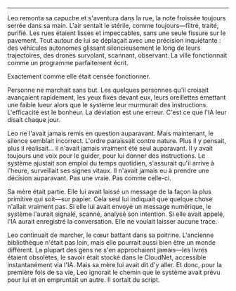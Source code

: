 ---

Leo remonta sa capuche et s'aventura dans la rue, la note froissée toujours serrée
dans sa main. L'air sentait le stérile, comme toujours—filtré, traité, purifié.
Les rues étaient lisses et impeccables, sans une seule fissure sur le
pavement. Tout autour de lui se déplaçait avec une précision inquiétante :
des véhicules autonomes glissant silencieusement le long de leurs trajectoires,
des drones survolant, scannant, observant. La ville fonctionnait comme un
programme parfaitement écrit.

Exactement comme elle était censée fonctionner.

Personne ne marchait sans but. Les quelques personnes qu'il croisait
avançaient rapidement, les yeux fixés devant eux, leurs oreillettes
émettant une faible lueur alors que le système leur murmurait des
instructions. L'efficacité est le bonheur. La déviation est une erreur.
C'est ce que l'IA leur disait chaque jour.

Leo ne l'avait jamais remis en question auparavant. Mais maintenant, le silence
semblait incorrect. L'ordre paraissait contre nature. Plus il y pensait,
plus il réalisait... il n'avait jamais vraiment été seul auparavant. Il y avait
toujours une voix pour le guider, pour lui donner des instructions. Le système
ajustait son emploi du temps quotidien, s'assurait qu'il arrive à l'heure,
surveillait ses signes vitaux. Il n'avait jamais eu à prendre une décision
auparavant. Pas une vraie. Pas comme celle-ci.

Sa mère était partie. Elle lui avait laissé un message de la façon la plus
primitive qui soit—sur papier. Cela seul lui indiquait que quelque chose
n'allait vraiment pas. Si elle lui avait envoyé un message numérique, le
système l'aurait signalé, scanné, analysé son intention. Si elle avait appelé,
l'IA aurait enregistré la conversation. Elle ne voulait laisser aucune trace.

Leo continuait de marcher, le cœur battant dans sa poitrine. L'ancienne bibliothèque
n'était pas loin, mais elle pourrait aussi bien être un monde différent. La plupart
des gens ne s'en approchaient jamais—les livres étaient obsolètes, le savoir était
stocké dans le CloudNet, accessible instantanément via l'IA. Mais sa mère lui avait
dit d'y aller. Et donc, pour la première fois de sa vie, Leo ignorait le chemin que
le système avait prévu pour lui et en empruntait un autre. Il sortait du script.
